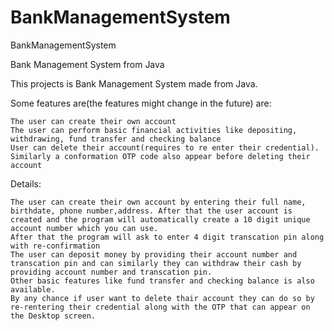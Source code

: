 # BankManagementSystem

BankManagementSystem

Bank Management System from Java

This projects is Bank Management System made from Java.

Some features are(the features might change in the future) are:

    The user can create their own account
    The user can perform basic financial activities like depositing, withdrawing, fund transfer and checking balance
    User can delete their account(requires to re enter their credential).
    Similarly a conformation OTP code also appear before deleting their account

Details:

    The user can create their own account by entering their full name, birthdate, phone number,address. After that the user account is created and the program will automatically create a 10 digit unique account number which you can use.
    After that the program will ask to enter 4 digit transcation pin along with re-confirmation
    The user can deposit money by providing their account number and transcation pin and can similarly they can withdraw their cash by providing account number and transcation pin.
    Other basic features like fund transfer and checking balance is also available.
    By any chance if user want to delete thair account they can do so by re-rentering their credential along with the OTP that can appear on the Desktop screen.
